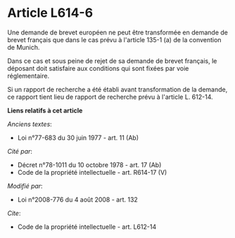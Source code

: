 # Article L614-6

Une demande de brevet européen ne peut être transformée en demande de brevet français que dans le cas prévu à l'article 135-1
(a) de la convention de Munich. 

Dans ce cas et sous peine de rejet de sa demande de brevet français, le déposant doit satisfaire aux conditions qui sont
fixées par voie réglementaire. 

Si un rapport de recherche a été établi avant transformation de la demande, ce rapport tient lieu de rapport de recherche
prévu à l'article L. 612-14.

**Liens relatifs à cet article**

_Anciens textes_:

  - Loi n°77-683 du 30 juin 1977 - art. 11 (Ab)

_Cité par_:

  - Décret n°78-1011 du 10 octobre 1978 - art. 17 (Ab)
  - Code de la propriété intellectuelle - art. R614-17 (V)

_Modifié par_:

  - Loi n°2008-776 du 4 août 2008 - art. 132

_Cite_:

  - Code de la propriété intellectuelle - art. L612-14
